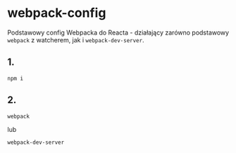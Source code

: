 # webpack-config

Podstawowy config Webpacka do Reacta - działający zarówno podstawowy `webpack` z watcherem, jak i `webpack-dev-server`.

## 1.
```
npm i
```

## 2.
```
webpack
```

lub

```
webpack-dev-server
```
